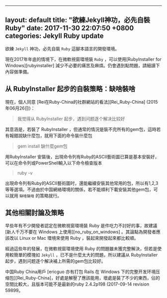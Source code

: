 ---
 layout: default
 title:  "欲練Jekyll神功，必先自裝Ruby"
 date:   2017-11-30 22:07:50 +0800
 categories: Jekyll Ruby update
 ---
 欲練 `Jekyll` 神功，必先自裝 `Ruby` 這腳本語言的開發環境。
 
 現在2017年年底的情境下，在微軟視窗環境裝 `Ruby` ，可以使用[RubyInstaller for Windows][rubyinstaller] 減少不必要的痛苦及麻煩。仍會遇到點問題，請細讀下內容做準備。
 
 ## 从 RubyInstaller 起步的自裝策略：缺啥裝啥
 
 現在，個人同意 [Rei在Ruby-China的社群網站的看法][Rei_Ruby-China]  (2015年06月26日)：
 
 >  我觉得从 RubyInstaller 起步，遇到问题逐个解决比较好
 
 其意涵是，若裝了 RubyInstaller ，但通常的情況是裝不完所有的gem包，這時若有報錯說缺什麼包，就用下面的命令裝什麼包
 
 > gem install 缺什麼gem包
 
 用RubyInstaller 安裝後，出現命令列有Ruby的ASCII藝術圖已算是基本安裝好，	可以在命令列或PowerShell輸入以下命令檢查版本
 
 >  ruby -v
 
 出現命令列有Ruby的ASCII藝術圖时，還能繼續安裝其他常用的包，所以有1,2,3等等選項。不過由於中国網絡環境的關係，若不能順利下載安裝其他gem包，可以就用 `缺啥裝啥` 的策略就行。
 
 ## 其他相關討論及策略
 
 早些年有不少開發者認定在微軟視窗環境裝 Ruby 是件吃力不討好的事，故建議 [新人千万不要在 Windows 上使用][no_ruby_on_windows] 。其論點為開發者應該改以 Linux or Mac  環境來使用 Ruby ，裝起來開發起來都比較順。
 
 經過這些年的發展，在微軟視窗環境使用 Ruby 的問題雖未獲完整解決，但若是使用較簡單的模塊如 `Jekyll` ，已不是什麼太大的問題，所以建議从 RubyInstaller 起步，遇到问题逐个解决補上所需的gem包比较好。
 
 中国Ruby China用戶 [ericguo 亦有打包  Rails 在 Windows 下的完整开发环境压缩包][Rei_Ruby-China]，好處是解壓了應該能用，壞處是裝了不少的東西，佔的空間比較大，且版本可能不是最新的ruby 2.4.2p198 (2017-09-14 revision 59899。

